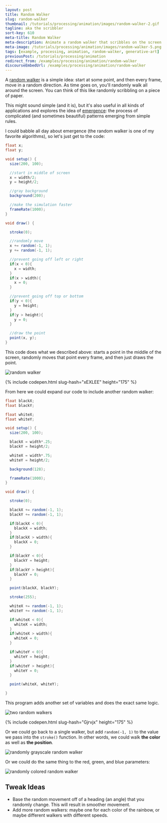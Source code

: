```yaml
---
layout: post
title: Random Walker
slug: random-walker
thumbnail: /tutorials/processing/animation/images/random-walker-2.gif
tagline: aka the scribbler
sort-key: 610
meta-title: Random Walker
meta-description: Animate a random walker that scribbles on the screen.
meta-image: /tutorials/processing/animation/images/random-walker-5.png
tags: [example, processing, animation, random-walker, generative-art]
previousPost: /tutorials/processing/animation
redirect_from: /examples/processing/animation/random-walker
discourseEmbedUrl: /examples/processing/animation/random-walker
---
```


A [random walker](https://en.wikipedia.org/wiki/Random_walk) is a simple idea: start at some point, and then every frame, move in a random direction. As time goes on, you'll randomly walk all around the screen. You can think of this like randomly scribbling on a piece of paper.

This might sound simple (and it is), but it's also useful in all kinds of applications and explores the idea of [emergence](https://en.wikipedia.org/wiki/Emergence): the process of complicated (and sometimes beautiful) patterns emerging from simple rules.

I could babble all day about emergence (the random walker is one of my favorite algorithms), so let's just get to the code:

```java
float x;
float y;

void setup() {
  size(200, 100);

  //start in middle of screen
  x = width/2;
  y = height/2;

  //gray background
  background(200);

  //make the simulation faster
  frameRate(1000);
}

void draw() {

  stroke(0);

  //randomly move
  x += random(-1, 1);
  y += random(-1, 1);

  //prevent going off left or right
  if(x < 0){
    x = width;
  }
  if(x > width){
    x = 0;
  }

  //prevent going off top or bottom
  if(y < 0){
    y = height;
  }
  if(y > height){
    y = 0;
  }

  //draw the point
  point(x, y);
}
```

This code does what we described above: starts a point in the middle of the screen, randomly moves that point every frame, and then just draws the point.

![random walker](/tutorials/processing/animation/images/random-walker-1.gif)

{% include codepen.html slug-hash="xEXLEE" height="175" %}


From here we could expand our code to include another random walker:

```java
float blackX;
float blackY;

float whiteX;
float whiteY;

void setup() {
  size(200, 100);

  blackX = width*.25;
  blackY = height/2;

  whiteX = width*.75;
  whiteY = height/2;

  background(128);

  frameRate(1000);
}

void draw() {

  stroke(0);

  blackX += random(-1, 1);
  blackY += random(-1, 1);

  if(blackX < 0){
    blackX = width;
  }
  if(blackX > width){
    blackX = 0;
  }

  if(blackY < 0){
    blackY = height;
  }
  if(blackY > height){
    blackY = 0;
  }

  point(blackX, blackY);

  stroke(255);

  whiteX += random(-1, 1);
  whiteY += random(-1, 1);

  if(whiteX < 0){
    whiteX = width;
  }
  if(whiteX > width){
    whiteX = 0;
  }

  if(whiteY < 0){
    whiteY = height;
  }
  if(whiteY > height){
    whiteY = 0;
  }  

  point(whiteX, whiteY);

}
```

This program adds another set of variables and does the exact same logic.

![two random walkers](/tutorials/processing/animation/images/random-walker-2.gif)

{% include codepen.html slug-hash="Gjrvjx" height="175" %}

Or we could go back to a single walker, but add `random(-1, 1)` to the value we pass into the `stroke()` function. In other words, we could walk **the color** as well as **the position**.

![randomly grayscale random walker](/tutorials/processing/animation/images/random-walker-4.png)

Or we could do the same thing to the red, green, and blue parameters:

![randomly colored random walker](/tutorials/processing/animation/images/random-walker-3.png)

## Tweak Ideas

- Base the random movement off of a heading (an angle) that you randomly change. This will result in smoother movement.
- Add more random walkers: maybe one for each color of the rainbow, or maybe different walkers with different speeds.
